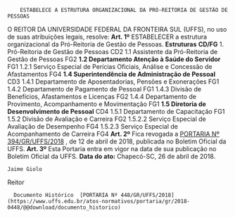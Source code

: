         ESTABELECE A ESTRUTURA ORGANIZACIONAL DA PRÓ-REITORIA DE GESTÃO DE PESSOAS  

 O REITOR DA UNIVERSIDADE FEDERAL DA FRONTEIRA SUL (UFFS), no uso de suas atribuições legais, resolve:   **Art. 1º** ESTABELECER a estrutura organizacional da Pró-Reitoria de Gestão de Pessoas.     **Estruturas**    **CD/FG**      1. Pró-Reitoria de Gestão de Pessoas   CD2     1.1 Assistente da Pró-Reitoria de Gestão de Pessoas   FG2     **1.2 Departamento Atenção à Saúde do Servidor**    FG1     1.2.1 Serviço Especial de Perícias Oficiais, Análise e Concessão de Afastamentos   FG4     **1.4 Superintendência de Administração de Pessoal**    CD3     1.4.1 Departamento de Aposentadorias, Pensões e Exonerações   FG1     1.4.2 Departamento de Pagamento de Pessoal   FG1     1.4.3 Divisão de Benefícios, Afastamentos e Licenças   FG2     1.4.4 Departamento de Provimento, Acompanhamento e Movimentação   FG1     **1.5 Diretoria de Desenvolvimento de Pessoal**    CD4     1.5.1 Departamento de Capacitação   FG1     1.5.2 Divisão de Avaliação e Carreira   FG2     1.5.2.2 Serviço Especial de Avaliação de Desempenho   FG4     1.5.2.3 Serviço Especial de Acompanhamento de Carreira   FG4       **Art. 2º** Fica revogada a [PORTARIA Nº 394/GR/UFFS/2018](https://www.uffs.edu.br/atos-normativos/portaria/gr/2018-0394)  , de 12 de abril de 2018, publicada no Boletim Oficial da UFFS.   **Art. 3º** Esta Portaria entra em vigor na data de sua publicação no Boletim Oficial da UFFS.      **Data do ato:** Chapecó-SC, 26 de abril de 2018.   
 

    Jaime Giolo   
 Reitor 

      Documento Histórico  [PORTARIA Nº 448/GR/UFFS/2018](https://www.uffs.edu.br/atos-normativos/portaria/gr/2018-0448/@@download/documento_historico)     
      